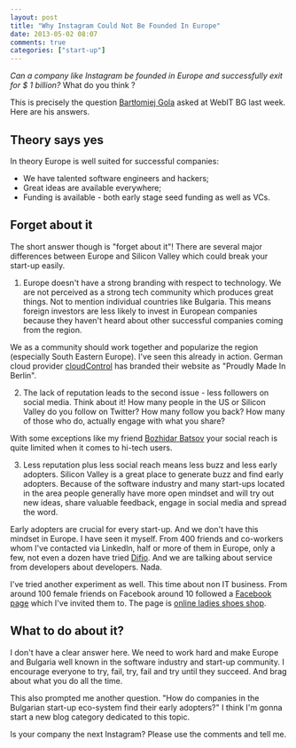```yaml
---
layout: post
title: "Why Instagram Could Not Be Founded In Europe"
date: 2013-05-02 08:07
comments: true
categories: ["start-up"]
---
```


*Can a company like Instagram be founded in Europe and successfully exit for
$ 1 billion?* What do you think ?

This is precisely the question [Bartłomiej Gola](http://speedupgroup.com/about-us/)
asked at WebIT BG last week. Here are his answers.


Theory says yes
----------------

In theory Europe is well suited for successful companies:

* We have talented software engineers and hackers;
* Great ideas are available everywhere;
* Funding is available - both early stage seed funding as well
as VCs.


Forget about it
---------------

The short answer though is "forget about it"! There are several
major differences between Europe and Silicon Valley which
could break your start-up easily.

1) Europe doesn't have a strong branding with respect to technology.
We are not perceived as a strong tech community which produces great things.
Not to mention individual countries like Bulgaria.
This means foreign investors are
less likely to invest in European companies because they haven't heard
about other successful companies coming from the region.

We as a community should work together and popularize the region
(especially South Eastern Europe). I've seen this already in action.
German cloud provider [cloudControl](http://cloudcontrol.de) has
branded their website as "Proudly Made In Berlin".

2) The lack of reputation leads to the second issue - less followers
on social media. Think about it! How many people in the US or Silicon Valley
do you follow on Twitter? How many follow you back? How many of those who
do, actually engage with what you share? 

With some exceptions like my friend [Bozhidar Batsov](http://batsov.com) your
social reach is quite limited when it comes to hi-tech users.

3) Less reputation plus less social reach means less buzz and less early
adopters. Silicon Valley is a great place to generate buzz and find
early adopters. Because of the software industry and many start-ups
located in the area people generally have more open mindset and
will try out new ideas, share valuable feedback, engage in social media
and spread the word.

Early adopters are crucial for every start-up. And we don't have this 
mindset in Europe. I have seen it myself. From 400 friends and co-workers
whom I've contacted via LinkedIn, half or more of them in Europe,
only a few, not even a dozen have tried [Difio](http://www.dif.io).
And we are talking about service from developers about developers. Nada.

I've tried another experiment as well. This time about non IT business.
From around 100 female friends on Facebook around 10 followed a 
[Facebook page](http://facebook.com/obuvki41plus)
which I've invited them to. The page is 
[online ladies shoes shop](http://obuvki41plus.com).


What to do about it?
--------------------

I don't have a clear answer here. We need to work hard and
make Europe and Bulgaria well known in the software industry
and start-up community. I encourage everyone to try, fail, try, fail
and try until they succeed. And brag about what you do all the time.

This also prompted me another question. "How do companies in the Bulgarian
start-up eco-system find their early adopters?" I think I'm gonna start
a new blog category  dedicated to this topic.



Is your company the next Instagram? Please use the comments and tell me.









